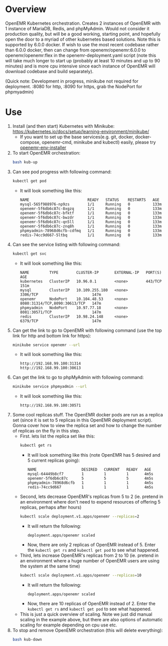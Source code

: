 # Overview
OpenEMR Kubernetes orchestration. Creates 2 instances of OpenEMR with 1 instance of MariaDB, Redis, and phpMyAdmin. Would not consider it production quality, but will be a good working, starting point, and hopefully open the door to a myriad of other kubernetes based solutions. Note this is supported by 6.0.0 docker. If wish to use the most recent codebase rather than 6.0.0 docker, then can change from openemr/openemr:6.0.0 to openemr/openemr:flex in the openemr-deployment.yaml script (note this will take much longer to start up (probably at least 10 minutes and up to 90 minutes) and is more cpu intensive since each instance of OpenEMR will download codebase and build separately).
 
(Quick note: Development in progress, minikube not required for deployment. :8080 for http, :8090 for https, grab the NodePort for phpmyadmin)

# Use
1. Install (and then start) Kubernetes with Minikube: https://kubernetes.io/docs/setup/learning-environment/minikube/
    - If you want to set up the base services(e.g. git, docker, docker-compose, openemr-cmd, minikube and kubectl) easily, please try [openemr-env-installer](https://github.com/openemr/openemr-devops/tree/master/utilities/openemr-env-installer)
2. To start OpenEMR orchestration:
    ```bash
    bash kub-up
    ```
3. Can see pod progress with following command:
    ```bash
    kubectl get pod
    ```
      - It will look something like this:
          ```console
          NAME                          READY   STATUS    RESTARTS   AGE
          mysql-565f988976-np9zs        1/1     Running   0          133m
          openemr-5f6db6c87c-8xgzq      1/1     Running   0          133m
          openemr-5f6db6c87c-bfktf      1/1     Running   0          133m
          openemr-5f6db6c87c-bwzdr      1/1     Running   0          133m
          openemr-5f6db6c87c-qn5ll      1/1     Running   0          133m
          openemr-5f6db6c87c-znq8h      1/1     Running   0          133m
          phpmyadmin-78968d6cfb-cdfmq   1/1     Running   0          133m
          redis-74cc9d667-5ltbq         1/1     Running   0          133m
          ```
4. Can see the service listing with following command:
    ```bash
    kubectl get svc
    ```
      - It will look something like this:
          ```console
          NAME         TYPE        CLUSTER-IP       EXTERNAL-IP   PORT(S)                         AGE
          kubernetes   ClusterIP   10.96.0.1        <none>        443/TCP                         151m
          mysql        ClusterIP   10.109.255.180   <none>        3306/TCP                        147m
          openemr      NodePort    10.104.48.53     <none>        8080:31314/TCP,8090:30613/TCP   147m
          phpmyadmin   NodePort    10.97.77.18      <none>        8081:30571/TCP                  147m
          redis        ClusterIP   10.98.24.148     <none>        6379/TCP                        147m
          ```
5. Can get the link to go to OpenEMR with following command (use the top link for http and bottom link for https):
    ```bash
    minikube service openemr --url
    ```
      - It will look something like this:
          ```console
          http://192.168.99.100:31314
          http://192.168.99.100:30613
          ```
6. Can get the link to go to phpMyAdmin with following command:
    ```bash
    minikube service phpmyadmin --url
    ```
      - It will look something like this:
          ```console
          http://192.168.99.100:30571
          ```
7. Some cool replicas stuff. The OpenEMR docker pods are run as a replica set (since it is set to 5 replicas in this OpenEMR deployment script). Gonna cover how to view the replica set and how to change the number of replicas on the fly in this step.
    - First. lets list the replica set like this:
        ```bash
        kubectl get rs
        ```
        - It will look something like this (note OpenEMR has 5 desired and 5 current replicas going):
            ```console
            NAME                    DESIRED   CURRENT   READY   AGE
            mysql-64449b8cf7        1         1         1       4m5s
            openemr-5f6db6c87c      5         5         5       4m5s
            phpmyadmin-78968d6cfb   1         1         1       4m5s
            redis-74cc9d667         1         1         1       4m5s
            ```
    - Second, lets decrease OpenEMR's replicas from 5 to 2 (ie. pretend in an environment where don't need to expend resources of offering 5 replicas, perhaps after hours)
        ```bash
        kubectl scale deployment.v1.apps/openemr --replicas=2
        ```
        - It will return the following:
            ```console
            deployment.apps/openemr scaled
            ```
        - Now, there are only 2 replicas of OpenEMR instead of 5. Enter the `kubectl get rs` and `kubectl get pod` to see what happened.
    - Third, lets increase OpenEMR's replicas from 2 to 10 (ie. pretend in an environment where a huge number of OpenEMR users are using the system at the same time)
        ```bash
        kubectl scale deployment.v1.apps/openemr --replicas=10
        ```
        - It will return the following:
            ```console
            deployment.apps/openemr scaled
            ```
        - Now, there are 10 replicas of OpenEMR instead of 2. Enter the `kubectl get rs` and `kubectl get pod` to see what happened.
    - This is just a quick overview of scaling. Note we just did manual scaling in the example above, but there are also options of automatic scaling for example depending on cpu use etc.
8. To stop and remove OpenEMR orchestration (this will delete everything):
    ```bash
    bash kub-down
    ```
